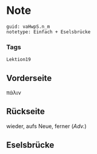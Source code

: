 # Note
```
guid: vaHwpS.n_m
notetype: Einfach + Eselsbrücke
```

### Tags
```
Lektion19
```

## Vorderseite
πάλιν

## Rückseite
wieder, aufs Neue, ferner (<i>Adv.</i>)

## Eselsbrücke

